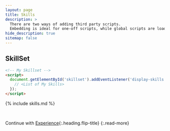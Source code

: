 ```yaml
---
layout: page
title: Skills
description: >
  There are two ways of adding third party scripts.
  Embedding is ideal for one-off scripts, while global scripts are loaded on every page.
hide_description: true
sitemap: false
---
```


## SkillSet

```html
<!-- My Skillset -->
<script>
  document.getElementById('skillset').addEventListener('display-skills', function() {
    // <List of My Skills>
  });
</script>
```

{% include skills.md %}

&nbsp;
&nbsp;
&nbsp;

Continue with [Experience](experience.md){:.heading.flip-title}
{:.read-more}
